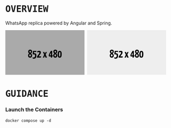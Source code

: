 # <samp>OVERVIEW</samp>

WhatsApp replica powered by Angular and Spring.

<img src="assets/img1.png" width="49.25%"/><img src="assets/img0.png" width="1.5%"/><img src="assets/img2.png" width="49.25%"/>

# <samp>GUIDANCE</samp>

### Launch the Containers

```shell
docker compose up -d
```
